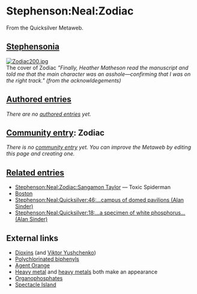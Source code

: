 
# Stephenson:Neal:Zodiac

From the Quicksilver Metaweb.



## [Stephensonia](/stephensonia)


[![Zodiac200.jpg](/web/20060725225447im_/http://www.metaweb.com/wiki/upload/c/c0/Zodiac200.jpg)](zodiac200-jpg)  
The cover of Zodiac
*"Finally, Heather Matheson read the manuscript and told me that the main character was an asshole—confirming that I was on the right track." (from the acknowldegements)*

## [Authored entries](/metaweb-authored-entry)


*There are no [authored entries](/metaweb-authored-entry) yet.*


## [Community entry](/metaweb-community-entry): Zodiac


*There is no [community entry](/metaweb-community-entry) yet. You can improve the Metaweb by editing this page and creating one.*


## [Related entries](/metaweb-related-entry)


* [Stephenson:Neal:Zodiac:Sangamon Taylor](/stephenson-neal-zodiac-sangamon-taylor) — Toxic Spiderman
* [Boston](/boston)
* [Stephenson:Neal:Quicksilver:46:...campus of domed pavilions (Alan Sinder)](/stephenson-neal-quicksilver-46-campus-of-domed-pavilions-alan-sinder)
* [Stephenson:Neal:Quicksilver:18:...a specimen of white phosphorus... (Alan Sinder)](/stephenson-neal-quicksilver-18-a-specimen-of-white-phosphorus-alan-sinder)


## External links


* [Dioxins](/http-en-wikipedia-org-wiki-dioxin) (and [Viktor Yushchenko](/http-en-wikipedia-org-wiki-viktor-yushchenko))
* [Polychlorinated biphenyls](/http-en-wikipedia-org-wiki-polychlorinated-biphenyl)
* [Agent Orange](/http-en-wikipedia-org-wiki-agent-orange)
* [Heavy metal](/http-en-wikipedia-org-wiki-heavy-metal-music) and [heavy metals](/http-en-wikipedia-org-wiki-heavy-metals) both make an appearance
* [Organophosphates](/http-en-wikipedia-org-wiki-organophosphate)
* [Spectacle Island](/http-www-bostonislands-org-isle-spectacle-html)
